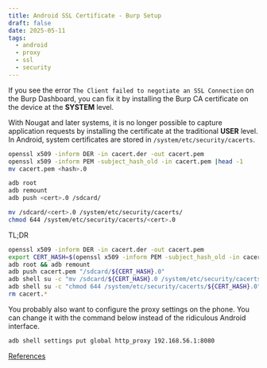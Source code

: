 ```yaml
---
title: Android SSL Certificate - Burp Setup
draft: false
date: 2025-05-11
tags:
  - android
  - proxy
  - ssl
  - security
---
```


If you see the error `The Client failed to negotiate an SSL Connection` on the Burp Dashboard, you can fix it by installing the Burp CA certificate on the device at the **SYSTEM** level.

With Nougat and later systems, it is no longer possible to capture application requests by installing the certificate at the traditional **USER** level. In Android, system certificates are stored in `/system/etc/security/cacerts`.

```bash
openssl x509 -inform DER -in cacert.der -out cacert.pem
openssl x509 -inform PEM -subject_hash_old -in cacert.pem |head -1
mv cacert.pem <hash>.0
```

```bash
adb root
adb remount
adb push <cert>.0 /sdcard/
```

```bash
mv /sdcard/<cert>.0 /system/etc/security/cacerts/
chmod 644 /system/etc/security/cacerts/<cert>.0
```

TL;DR

```bash
openssl x509 -inform DER -in cacert.der -out cacert.pem
export CERT_HASH=$(openssl x509 -inform PEM -subject_hash_old -in cacert.pem | head -1)
adb root && adb remount
adb push cacert.pem "/sdcard/${CERT_HASH}.0"
adb shell su -c "mv /sdcard/${CERT_HASH}.0 /system/etc/security/cacerts"
adb shell su -c "chmod 644 /system/etc/security/cacerts/${CERT_HASH}.0"
rm cacert.*
```

You probably also want to configure the proxy settings on the phone. You can change it with the command below instead of the ridiculous Android interface.

```bash
adb shell settings put global http_proxy 192.168.56.1:8080
```

[References](https://blog.ropnop.com/configuring-burp-suite-with-android-nougat/)
